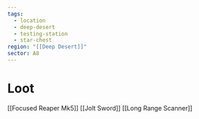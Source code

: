 ```yaml
---
tags:
  - location
  - deep-desert
  - testing-station
  - star-chest
region: "[[Deep Desert]]"
sector: A8
---
```

# Loot
[[Focused Reaper Mk5]]
[[Jolt Sword]]
[[Long Range Scanner]]